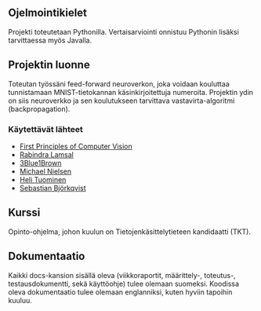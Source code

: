 ## Ojelmointikielet
Projekti toteutetaan Pythonilla. Vertaisarviointi onnistuu Pythonin lisäksi tarvittaessa myös Javalla.

## Projektin luonne
Toteutan työssäni feed-forward neuroverkon, joka voidaan kouluttaa tunnistamaan MNIST-tietokannan käsinkirjoitettuja numeroita.
Projektin ydin on siis neuroverkko ja sen koulutukseen tarvittava vastavirta-algoritmi (backpropagation).

### Käytettävät lähteet
- [First Principles of Computer Vision](https://www.youtube.com/watch?v=sIX_9n-1UbM)
- [Rabindra Lamsal](https://blog.langformers.com/forward-pass-backpropagation-example/)
- [3Blue1Brown](https://www.youtube.com/watch?v=aircAruvnKk&list=PLZHQObOWTQDNU6R1_67000Dx_ZCJB-3pi)
- [Michael Nielsen](http://neuralnetworksanddeeplearning.com/chap1.html)
- [Heli Tuominen](https://tim.jyu.fi/view/143092#virhe)
- [Sebastian Björkqvist](https://www.sebastianbjorkqvist.com/blog/writing-automated-tests-for-neural-networks/)

## Kurssi
Opinto-ohjelma, johon kuulun on Tietojenkäsittelytieteen kandidaatti (TKT).

## Dokumentaatio
Kaikki docs-kansion sisällä oleva (viikkoraportit, määrittely-, toteutus-, testausdokumentti, sekä käyttöohje) tulee olemaan suomeksi.
Koodissa oleva dokumentaatio tulee olemaan englanniksi, kuten hyviin tapoihin kuuluu.
